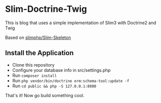 # Slim-Doctrine-Twig

This is blog that uses a simple implementation of Slim3 with Doctrine2 and Twig

Based on [slimphp/Slim-Skeleton](https://github.com/slimphp/Slim-Skeleton)

## Install the Application

- Clone this repository
- Configure your database info in src/settings.php
- Run `composer install`
- Run `php vendor/bin/doctrine orm:schema-tool:update -f`
- Run `cd public && php -S 127.0.0.1:8080`

That's it! Now go build something cool.
